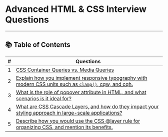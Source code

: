 # Advanced HTML & CSS Interview Questions

---

## 📚 Table of Contents

| #   | Questions                                                                            |
| --- | ------------------------------------------------------------------------------------ |
| 1   | [CSS Container Queries vs. Media Queries](./1.css-container-queries-vs-media-queries.md) |
|2| [Explain how you implement responsive typography with modern CSS units such as `clamp()`, cqw, and cqh.](./2.responsive-typography.md) |
|3| [What is the role of popover attribute in HTML, and what scenarios is it ideal for?](#)
|4| [What are CSS Cascade Layers, and how do they impact your styling approach in large-scale applications?](#)
|5| [Describe how you would use the CSS @layer rule for organizing CSS, and mention its benefits.](#)